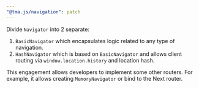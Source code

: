 ```yaml
---
"@tma.js/navigation": patch
---
```


Divide `Navigator` into 2 separate:

1. `BasicNavigator` which encapsulates logic related to any type of navigation.
2. `HashNavigator` which is based on `BasicNavigator` and allows client routing via `window.location.history` and location hash.

This engagement allows developers to implement some other routers. For example, it allows creating `MemoryNavigator` or bind to the Next router.
